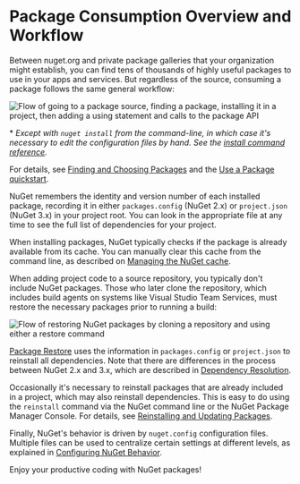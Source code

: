 # Package Consumption Overview and Workflow

Between nuget.org and private package galleries that your organization might establish, you can find tens of thousands of highly useful packages to use in your apps and services. But regardless of the source, consuming a package follows the same general workflow:

![Flow of going to a package source, finding a package, installing it in a project, then adding a using statement and calls to the package API](/images/Consume/Overview-01-GeneralFlow.png)

\* *Except with `nuget install` from the command-line, in which case it's necessary to edit the configuration files by hand. See the [install command reference](../tools/nuget.exe-cli-reference#install).*

For details, see [Finding and Choosing Packages](/ndocs/consume-packages/finding-and-choosing-packages) and the [Use a Package quickstart](/ndocs/quickstart/use-a-package).

NuGet remembers the identity and version number of each installed package, recording it in either `packages.config` (NuGet 2.x) or `project.json` (NuGet 3.x) in your project root. You can look in the appropriate file at any time to see the full list of  dependencies for your project. 

When installing packages, NuGet typically checks if the package is already available from its cache. You can manually clear this cache from the command line, as described on [Managing the NuGet cache](/ndocs/consume-packages/managing-the-nuget-cache).

When adding project code to a source repository, you typically don't include NuGet packages. Those who later clone the repository, which includes build agents on systems like Visual Studio Team Services, must restore the necessary packages prior to running a build:

![Flow of restoring NuGet packages by cloning a repository and using either a restore command](/images/Consume/Overview-02-RestoreFlow.png)

[Package Restore](/ndocs/consume-packages/package-restore) uses the information in `packages.config` or `project.json` to reinstall all dependencies. Note that there are differences in the process between NuGet 2.x and 3.x, which are described in [Dependency Resolution](/ndocs/consume-packages/dependency-resolution). 

Occasionally it's necessary to reinstall packages that are already included in a project, which may also reinstall dependencies. This is easy to do using the `reinstall` command via the NuGet command line or the NuGet Package Manager Console. For details, see [Reinstalling and Updating Packages](/ndocs/consume-packages/reinstalling-and-updating-packages).

Finally, NuGet's behavior is driven by `nuget.config` configuration files. Multiple files can be used to centralize certain settings at different levels, as explained in [Configuring NuGet Behavior](/ndocs/consume-packages/configuring-nuget-behavior). 
 
Enjoy your productive coding with NuGet packages!
  